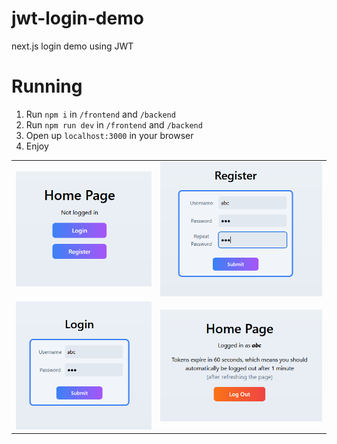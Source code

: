 # jwt-login-demo
next.js login demo using JWT

# Running

1. Run `npm i` in `/frontend` and `/backend`
2. Run `npm run dev` in `/frontend` and `/backend`
3. Open up `localhost:3000` in your browser
4. Enjoy

|   |   |
| - | - |
| ![](github/1.PNG) | ![](github/2.PNG) |
| ![](github/3.PNG) | ![](github/4.PNG) |
